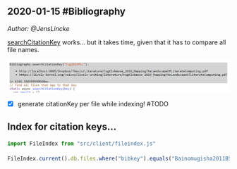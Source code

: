 ## 2020-01-15 #Bibliography
*Author: @JensLincke*


[searchCitationKey](edit://src/client/bibliography.js#searchCitationKey) works... but it takes time, given that it has to compare all file names. 


![](searchCitationKey.png)


- [x] generate citationKey per file while indexing! #TODO

## Index for citation keys...

```javascript
import FileIndex from "src/client/fileindex.js"

FileIndex.current().db.files.where("bibkey").equals("Bainomugisha2011BSP").toArray()
```
